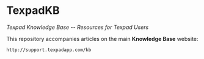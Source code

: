 TexpadKB
========

*Texpad Knowledge Base -- Resources for Texpad Users*

This repository accompanies articles on the main **Knowledge Base** website:

	http://support.texpadapp.com/kb


